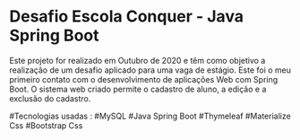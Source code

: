 # Desafio Escola Conquer - Java Spring Boot
Este projeto for realizado em Outubro de 2020 e têm como objetivo a realização de um desafio aplicado para uma vaga de estágio. Este foi o meu primeiro contato com o desenvolvimento de aplicações Web com Spring Boot. O sistema web criado permite o cadastro de aluno, a edição e a exclusão do cadastro.

#Tecnologias usadas : 
#MySQL
#Java Spring Boot
#Thymeleaf
#Materialize Css
#Bootstrap Css
